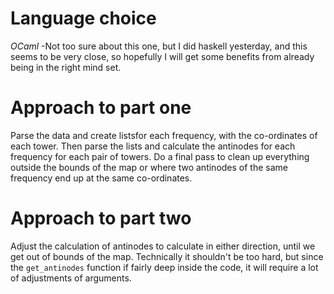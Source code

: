 # Language choice

*OCaml* -Not too sure about this one, but I did haskell yesterday, and this seems to be very close, so hopefully I will get some benefits from already being in the right mind set.

# Approach to part one

Parse the data and create listsfor each frequency, with the co-ordinates of each tower. Then parse the lists and calculate the antinodes for each frequency for each pair of towers. Do a final pass to clean up everything outside the bounds of the map or where two antinodes of the same frequency end up at the same co-ordinates.

# Approach to part two

Adjust the calculation of antinodes to calculate in either direction, until we get out of bounds of the map. Technically it shouldn't be too hard, but since the `get_antinodes` function if fairly deep inside the code, it will require a lot of adjustments of arguments.